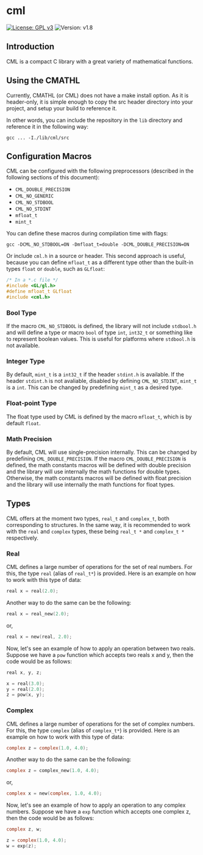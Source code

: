 # cml

[![License: GPL v3](https://img.shields.io/badge/License-GPL%20v3-blue.svg)](http://www.gnu.org/licenses/gpl-3.0) ![Version: v1.8](https://img.shields.io/badge/Version-v1.8-blue.svg)

## Introduction

CML is a compact C library with a great variety of mathematical functions.

## Using the CMATHL

Currently, CMATHL (or CML) does not have a make install option. As it is header-only, it is simple enough to copy the src header directory into your project, and setup your build to reference it.

In other words, you can include the repository in the `lib` directory and reference it in the following way:

```
gcc ... -I./lib/cml/src
```

## Configuration Macros

CML can be configured with the following preprocessors (described in the following sections of this document):

- `CML_DOUBLE_PRECISION`
- `CML_NO_GENERIC`
- `CML_NO_STDBOOL`
- `CML_NO_STDINT`
- `mfloat_t`
- `mint_t`

You can define these macros during compilation time with flags:

```
gcc -DCML_NO_STDBOOL=ON -Dmfloat_t=double -DCML_DOUBLE_PRECISION=ON
```

Or include `cml.h` in a source or header. This second approach is useful, because you can define `mfloat_t` as a different type other than the built-in types `float` or `double`, such as `GLfloat`:

```c
/* In a *.c file */
#include <GL/gl.h>
#define mfloat_t GLfloat
#include <cml.h>
```

### Bool Type

If the macro `CML_NO_STDBOOL` is defined, the library will not include `stdbool.h` and will define a type or macro `bool` of type `int`, `int32_t` or something like to represent boolean values. This is useful for platforms where `stdbool.h` is not available.

### Integer Type

By default, `mint_t` is a `int32_t` if the header `stdint.h` is available. If the header `stdint.h` is not avaliable, disabled by defining `CML_NO_STDINT`, `mint_t` is a `int`. This can be changed by predefining `mint_t` as a desired type.

### Float-point Type

The float type used by CML is defined by the macro `mfloat_t`, which is by default `float`.

### Math Precision

By default, CML will use single-precision internally. This can be changed by predefining `CML_DOUBLE_PRECISION`. If the macro `CML_DOUBLE_PRECISION` is defined, the math constants macros will be defined with double precision and the library will use internally the math functions for double types. Otherwise, the math constants macros will be defined with float precision and the library will use internally the math functions for float types.

## Types

CML offers at the moment two types, `real_t` and `complex_t`, both corresponding to structures. In the same way, it is recommended to work with the `real` and `complex` types, these being `real_t *` and `complex_t *` respectively.

### Real

CML defines a large number of operations for the set of real numbers. For this, the type `real` (alias of `real_t*`) is provided. Here is an example on how to work with this type of data:

```C
real x = real(2.0);
```
Another way to do the same can be the following:

```C
real x = real_new(2.0);
```

or,

```C
real x = new(real, 2.0);
```
Now, let's see an example of how to apply an operation between two reals. Suppose we have a `pow` function which accepts two reals x and y, then the code would be as follows:

```C
real x, y, z;

x = real(3.0);
y = real(2.0);
z = pow(x, y);
```

### Complex

CML defines a large number of operations for the set of complex numbers. For this, the type `complex` (alias of `complex_t*`) is provided. Here is an example on how to work with this type of data:

```C
complex z = complex(1.0, 4.0);
```
Another way to do the same can be the following:

```C
complex z = complex_new(1.0, 4.0);
```

or,

```C
complex x = new(complex, 1.0, 4.0);
```
Now, let's see an example of how to apply an operation to any complex numbers. Suppose we have a `exp` function which accepts one complex z, then the code would be as follows:

```C
complex z, w;

z = complex(1.0, 4.0);
w = exp(z);
```

